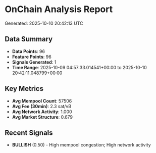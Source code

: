 # OnChain Analysis Report
Generated: 2025-10-10 20:42:13 UTC

## Data Summary
- **Data Points**: 96
- **Feature Points**: 96
- **Signals Generated**: 1
- **Time Range**: 2025-10-09 04:57:33.014541+00:00 to 2025-10-10 20:42:11.048799+00:00

## Key Metrics
- **Avg Mempool Count**: 57506
- **Avg Fee (30min)**: 2.3 sat/vB
- **Avg Network Activity**: 1.000
- **Avg Market Structure**: 0.679

## Recent Signals
- **BULLISH** (0.50) - High mempool congestion; High network activity
